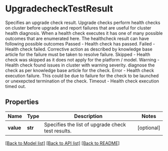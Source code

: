 # UpgradecheckTestResult

Specifies an upgrade check result. Upgrade checks perform health checks on cluster before upgrade and report failures that are useful for cluster health diagnosis. When a health check executes it has one of many possible outcomes that are enumerated here. The healthcheck result can have following possible outcomes Passed - Health check has passed. Failed - Health check failed. Corrective action as described by knowledge base article for the failure must be taken to resolve failure. Skipped - Health check was skipped as it does not apply for the platform / model. Warning - Health check found issues in cluster with warning severity. diagnose the check as per knowledge base article for the check. Error - Health check execution failure. This could be due to failure for the check to be launched or unexepcted termination of the check. Timeout - Health check execution timed out.

## Properties
Name | Type | Description | Notes
------------ | ------------- | ------------- | -------------
**value** | **str** | Specifies the list of upgrade check test results. | [optional] 

[[Back to Model list]](../README.md#documentation-for-models) [[Back to API list]](../README.md#documentation-for-api-endpoints) [[Back to README]](../README.md)


